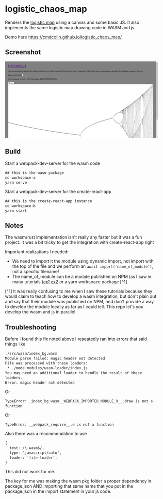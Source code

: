 # logistic_chaos_map

Renders the [logistic map](https://en.wikipedia.org/wiki/Logistic_map) using a
canvas and some basic JS. It also implements the same logistic map drawing code
in WASM and js

Demo here https://cmdcolin.github.io/logistic_chaos_map/

## Screenshot

![](img/1.png)

## Build

Start a webpack-dev-server for the wasm code

```
## this is the wasm package
cd workspace-a
yarn serve
```

Start a webpack-dev-server for the create-react-app

```
## this is the create-react-app instance
cd workspace-b
yarn start
```

## Notes

The wasm/rust implementation isn't really any faster but it was a fun project.
It was a bit tricky to get the integration with create-react-app right

Important realizations I needed:

- We need to import it the module using dynamic import, not import with the top
  of the file and we perform an `await import('name_of_module')`, not a
  specific filename!
- The name_of_module can be a module published on NPM (as I saw in many
  tutorials ([ex1](https://www.npmjs.com/package/@prichey/hello-wasm)
  [ex2](https://www.npmjs.com/package/wasm-koala-blog) or a yarn workspace
  package [^1]

[^1] It was really confusing to me when I saw these tutorials because they
would claim to teach how to develop a wasm integration, but don't plain out
and say that their module was published on NPM, and don't provide a way to
develop the module locally as far as I could tell. This repo let's you
develop the wasm and js in parallel

## Troubleshooting

Before I found this fix noted above I repeatedly ran into errors that said
things like

```
./src/wasm/index_bg.wasm
Module parse failed: magic header not detected
File was processed with these loaders:
 * ./node_modules/wasm-loader/index.js
You may need an additional loader to handle the result of these loaders.
Error: magic header not detected
```

Or

```
TypeError: _index_bg_wasm__WEBPACK_IMPORTED_MODULE_0__.draw is not a function
```

Or

```
TypeError: __webpack_require__.e is not a function
```

Also there was a recommendation to use

```
{
  test: /\.wasm$/,
  type: 'javascript/auto',
  loader: 'file-loader',
}
```

This did not work for me.

The key for me was making the wasm pkg folder a proper dependency in
package.json AND importing that same name that you put in the package.json in
the import statement in your js code.
